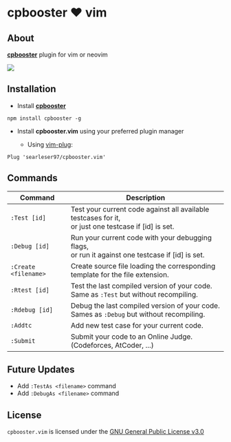 # cpbooster :heart: vim

## About

[**cpbooster**](https://github.com/searleser97/cpbooster) plugin for vim or neovim

<img src="https://searleser97.github.io/cpbooster/img/demos/video-demo.gif"/>

## Installation

- Install [**cpbooster**](https://github.com/searleser97/cpbooster)

```
npm install cpbooster -g
```

- Install **cpbooster.vim** using your preferred plugin manager

  - Using [vim-plug](https://github.com/junegunn/vim-plug):

```vim
Plug 'searleser97/cpbooster.vim'
```

## Commands

| Command              | Description                                                                                             |
| -------------------- | ------------------------------------------------------------------------------------------------------- |
| `:Test [id]`         | Test your current code against all available testcases for it,<br/>or just one testcase if [id] is set. |
| `:Debug [id]`        | Run your current code with your debugging flags,<br/>or run it against one testcase if [id] is set.     |
| `:Create <filename>` | Create source file loading the corresponding<br/>template for the file extension.                       |
| `:Rtest [id]`        | Test the last compiled version of your code.<br/>Same as `:Test` but without recompiling.               |
| `:Rdebug [id]`       | Debug the last compiled version of your code.<br/>Sames as `:Debug` but without recompiling.            |
| `:Addtc`             | Add new test case for your current code.                                                                |
| `:Submit`            | Submit your code to an Online Judge. (Codeforces, AtCoder, ...)                                         |

## Future Updates

- Add `:TestAs <filename>` command
- Add `:DebugAs <filename>` command

## License

`cpbooster.vim` is licensed under the [GNU General Public License v3.0](https://github.com/searleser97/cpbooster.vim/blob/master/LICENSE)
